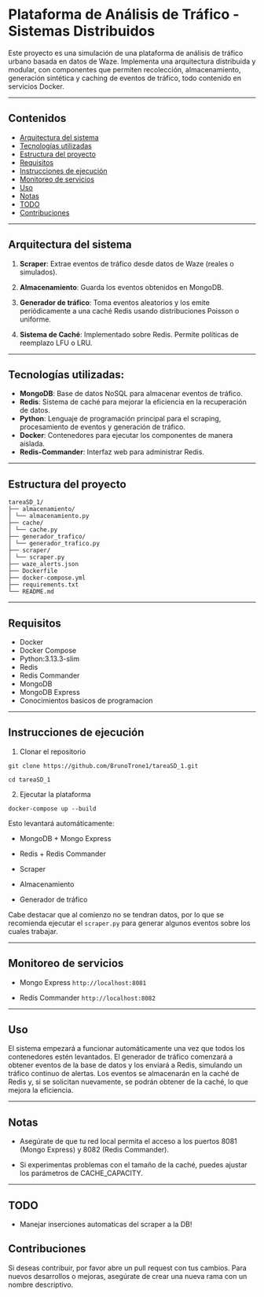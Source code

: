 # Plataforma de Análisis de Tráfico - Sistemas Distribuidos

Este proyecto es una simulación de una plataforma de análisis de tráfico urbano basada en datos de Waze. Implementa una arquitectura distribuida y modular, con componentes que permiten recolección, almacenamiento, generación sintética y caching de eventos de tráfico, todo contenido en servicios Docker.

---
## Contenidos

- [Arquitectura del sistema](#arquitectura-del-sistema)
- [Tecnologías utilizadas](#tecnologías-utilizadas)
- [Estructura del proyecto](#estructura-del-proyecto)
- [Requisitos](#requisitos)
- [Instrucciones de ejecución](#instrucciones-de-ejecución)
- [Monitoreo de servicios](#monitoreo-de-servicios)
- [Uso](#uso)
- [Notas](#notas)
- [TODO](#todo)
- [Contribuciones](#contribuciones)

---

##  Arquitectura del sistema

1. **Scraper**: Extrae eventos de tráfico desde datos de Waze (reales o simulados).

2. **Almacenamiento**: Guarda los eventos obtenidos en MongoDB.

3. **Generador de tráfico**: Toma eventos aleatorios y los emite periódicamente a una caché Redis usando distribuciones Poisson o uniforme.

4. **Sistema de Caché**: Implementado sobre Redis. Permite políticas de reemplazo LFU o LRU.

---

## Tecnologías utilizadas:
- **MongoDB**: Base de datos NoSQL para almacenar eventos de tráfico.
- **Redis**: Sistema de caché para mejorar la eficiencia en la recuperación de datos.
- **Python**: Lenguaje de programación principal para el scraping, procesamiento de eventos y generación de tráfico.
- **Docker**: Contenedores para ejecutar los componentes de manera aislada.
- **Redis-Commander**: Interfaz web para administrar Redis.

---

## Estructura del proyecto
```
tareaSD_1/ 
├── almacenamiento/ 
│ └── almacenamiento.py 
├── cache/ 
│ └── cache.py 
├── generador_trafico/ 
│ └── generador_trafico.py 
├── scraper/ 
│ └── scraper.py 
├── waze_alerts.json 
├── Dockerfile 
├── docker-compose.yml 
├── requirements.txt 
└── README.md
```

---

## Requisitos

- Docker
- Docker Compose
- Python:3.13.3-slim
- Redis
- Redis Commander
- MongoDB
- MongoDB Express
- Conocimientos basicos de programacion

---

## Instrucciones de ejecución
1. Clonar el repositorio

`git clone https://github.com/BrunoTrone1/tareaSD_1.git`

`cd tareaSD_1`

2. Ejecutar la plataforma

`docker-compose up --build`

Esto levantará automáticamente:

- MongoDB + Mongo Express

- Redis + Redis Commander

- Scraper

- Almacenamiento

- Generador de tráfico

Cabe destacar que al comienzo no se tendran datos, por lo que se recomienda ejecutar el `scraper.py` para generar algunos eventos sobre los cuales trabajar.

---

## Monitoreo de servicios

- Mongo Express	`http://localhost:8081`

- Redis Commander `http://localhost:8082`

---

## Uso

El sistema empezará a funcionar automáticamente una vez que todos los contenedores estén levantados. El generador de tráfico comenzará a obtener eventos de la base de datos y los enviará a Redis, simulando un tráfico continuo de alertas. Los eventos se almacenarán en la caché de Redis y, si se solicitan nuevamente, se podrán obtener de la caché, lo que mejora la eficiencia.

---

## Notas

- Asegúrate de que tu red local permita el acceso a los puertos 8081 (Mongo Express) y 8082 (Redis Commander).

- Si experimentas problemas con el tamaño de la caché, puedes ajustar los parámetros de CACHE_CAPACITY.

---

## TODO

- Manejar inserciones automaticas del scraper a la DB!

## Contribuciones

Si deseas contribuir, por favor abre un pull request con tus cambios. Para nuevos desarrollos o mejoras, asegúrate de crear una nueva rama con un nombre descriptivo.